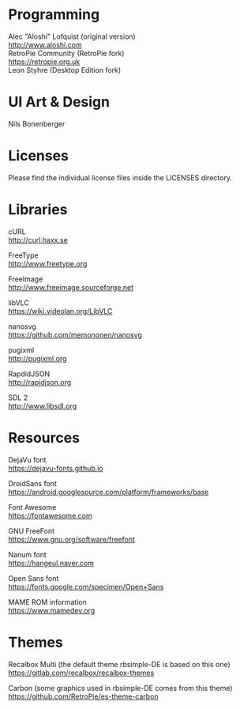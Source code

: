 Programming
===========

Alec "Aloshi" Lofquist (original version) \
http://www.aloshi.com \
RetroPie Community (RetroPie fork) \
https://retropie.org.uk \
Leon Styhre (Desktop Edition fork)


UI Art & Design
===============

Nils Bonenberger


Licenses
========

Please find the individual license files inside the LICENSES directory.


Libraries
=========

cURL \
http://curl.haxx.se

FreeType \
http://www.freetype.org

FreeImage \
http://www.freeimage.sourceforge.net

libVLC \
https://wiki.videolan.org/LibVLC

nanosvg \
https://github.com/memononen/nanosvg

pugixml \
http://pugixml.org

RapdidJSON \
http://rapidjson.org

SDL 2 \
http://www.libsdl.org


Resources
=========

DejaVu font \
https://dejavu-fonts.github.io

DroidSans font \
https://android.googlesource.com/platform/frameworks/base

Font Awesome \
https://fontawesome.com

GNU FreeFont \
https://www.gnu.org/software/freefont

Nanum font \
https://hangeul.naver.com

Open Sans font \
https://fonts.google.com/specimen/Open+Sans

MAME ROM information \
https://www.mamedev.org


Themes
======

Recalbox Multi (the default theme rbsimple-DE is based on this one) \
https://gitlab.com/recalbox/recalbox-themes

Carbon (some graphics used in rbsimple-DE comes from this theme) \
https://github.com/RetroPie/es-theme-carbon
